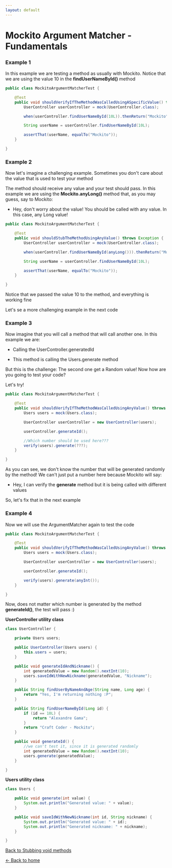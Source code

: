 ```yaml
---
layout: default
---
```


# Mockito Argument Matcher - Fundamentals

### Example 1

In this example we are testing a method as usually with Mockito. Notice that we are using the value 10
in the **findUserNameById()** method

```java
public class MockitoArgumentMatcherTest {

	@Test
	public void shouldVerifyIfTheMethodWasCalledUsingASpecificValue() throws Exception {
		UserController userController = mock(UserController.class);

		when(userController.findUserNameById(10L)).thenReturn("Mockito");

		String userName = userController.findUserNameById(10L);

		assertThat(userName, equalTo("Mockito"));
	}

}    
```

### Example 2

Now let's imagine a challenging example. Sometimes you don't care about the value that is used to test your method

The method should receive any value and your test should pass. In this example we are using the **Mockito.anyLong()** method
that, as you may guess, say to Mockito:

- Hey, don't worry about the value! You should be called with any value. In this case, any Long value!

```java
public class MockitoArgumentMatcherTest {

	@Test
	public void shouldStubTheMethodUsingAnyValue() throws Exception {
		UserController userController = mock(UserController.class);

		when(userController.findUserNameById(anyLong())).thenReturn("Mockito");

		String userName = userController.findUserNameById(10L);

		assertThat(userName, equalTo("Mockito"));
	}

}    
```

Notice that we passed the value 10 to the method, and everything is working fine

Let's se a more challenging example in the next code

### Example 3

Now imagine that you will call a method that will call another one. In this example we are:

- Calling the UserController.generatedId

- This method is calling the Users.generate method

But this is the challenge: The second one get a Random value! Now how are you going to test your code?

Let's try!

```java
public class MockitoArgumentMatcherTest {

	@Test
	public void shouldVerifyIfTheMethodWasCalledUsingAnyValue() throws Exception {
		Users users = mock(Users.class);

		UserController userController = new UserController(users);

		userController.generateId();

        //Which number should be used here???
		verify(users).generate(???);
	}

}
```

As you can see, we don't know the number that will be generated randomly by the method! We can't just
put a number here because Mockito will say:

- Hey, I can verify the **generate** method but it is being called with different values

So, let's fix that in the next example

### Example 4

Now we will use the ArgumentMatcher again to test the code

```java
public class MockitoArgumentMatcherTest {

	@Test
	public void shouldVerifyIfTheMethodWasCalledUsingAnyValue() throws Exception {
		Users users = mock(Users.class);

		UserController userController = new UserController(users);

		userController.generateId();

		verify(users).generate(anyInt());
	}

}
```

Now, does not matter which number is generated by the method **generateId()**, the test will pass :)

**UserController utility class**

```java
class UserController {

	private Users users;

	public UserController(Users users) {
		this.users = users;
	}

	public void generateIdAndNickname() {
		int generatedValue = new Random().nextInt(10);
		users.saveIdWithNewNickname(generatedValue, "Nickname");
	}

	public String findUserByNameAndAge(String name, Long age) {
		return "Yes, I'm returning nothing :P";
	}

	public String findUserNameById(Long id) {
		if (id == 10L) {
			return "Alexandre Gama";
		}
		return "Craft Coder - Mockito";
	}

	public void generateId() {
		//we can't test it, since it is generated randomly
		int generatedValue = new Random().nextInt(10);
		users.generate(generatedValue);
	}

}
```

**Users utility class**


```java
class Users {

	public void generate(int value) {
		System.out.println("Generated value: " + value);
	}

	public void saveIdWithNewNickname(int id, String nickname) {
		System.out.println("Generated value: " + id);
		System.out.println("Generated nickname: " + nickname);
	}

}
```

[Back to Stubbing void methods](mockito-argument-matcher-main-page)

[<- Back to home](/)
